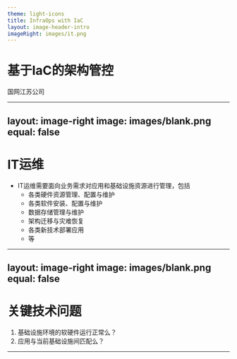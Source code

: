 ```yaml
---
theme: light-icons
title: InfraOps with IaC
layout: image-header-intro
imageRight: images/it.png
---
```


# 基于IaC的架构管控

国网江苏公司


---
layout: image-right
image: images/blank.png
equal: false
---


# IT运维

- IT运维需要面向业务需求对应用和基础设施资源进行管理，包括
  - 各类硬件资源管理、配置与维护
  - 各类软件安装、配置与维护
  - 数据存储管理与维护
  - 架构迁移与灾难恢复
  - 各类新技术部署应用
  - 等

---
layout: image-right
image: images/blank.png
equal: false
---

# 关键技术问题

1. 基础设施环境的软硬件运行正常么？
2. 应用与当前基础设施间匹配么？
   
---



